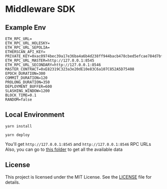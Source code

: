 # Middleware SDK

## Example Env

```
ETH_RPC_URL=
ETH_RPC_URL_HOLESKY=
ETH_RPC_URL_SEPOLIA=
ETHERSCAN_API_KEY=
PRIVATE_KEY=0xac0974bec39a17e36ba4a6b4d238ff944bacb478cbed5efcae784d7bf4f2ff80
ETH_RPC_URL_MASTER=http://127.0.0.1:8545
ETH_RPC_URL_SECONDARY=http://127.0.0.1:8546
MASTER_CONTRACT=0xE82319C323a3e20dE10e83C6a107C852A5D75408
EPOCH_DURATION=300
COMMIT_DURATION=120
PROLONG_DURATION=350
DEPLOYMENT_BUFFER=600
SLASHING_WINDOW=1200
BLOCK_TIME=0.1
RANDOM=false
```

## Local Environment

```
yarn install
```

```
yarn deploy
```

You'll get `http://127.0.0.1:8545` and `http://127.0.0.1:8546` RPC URLs
Also, you can go to [this folder](./script/deploy/data/) to get all the available data

## License

This project is licensed under the MIT License. See the [LICENSE](LICENSE) file for details.
